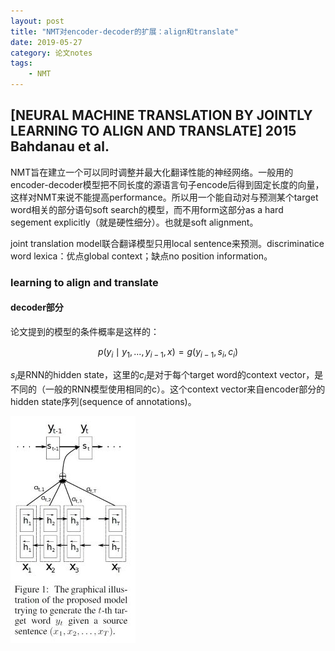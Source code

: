 ```yaml
---
layout: post
title: "NMT对encoder-decoder的扩展：align和translate"
date: 2019-05-27
category: 论文notes
tags: 
    - NMT
---
```


## [NEURAL MACHINE TRANSLATION BY JOINTLY LEARNING TO ALIGN AND TRANSLATE] 2015 Bahdanau et al. ##

NMT旨在建立一个可以同时调整并最大化翻译性能的神经网络。一般用的encoder-decoder模型把不同长度的源语言句子encode后得到固定长度的向量，这样对NMT来说不能提高performance。所以用一个能自动对与预测某个target word相关的部分语句soft search的模型，而不用form这部分as a hard segement explicitly（就是硬性细分）。也就是soft alignment。

joint translation model联合翻译模型只用local sentence来预测。discriminatice word lexica：优点global context；缺点no position information。

### learning to align and translate ###

#### decoder部分 ####

论文提到的模型的条件概率是这样的：

$$ p(y_i \mid y_1,...,y_{i-1},x) = g(y_{i-1},s_i,c_i) $$

$s_i$是RNN的hidden state，这里的$c_i$是对于每个target word的context vector，是不同的（一般的RNN模型使用相同的c）。这个context vector来自encoder部分的hidden state序列(sequence of annotations)。

![proposed model](/assets/images/postsimage/0604/birnn_model.jpg)